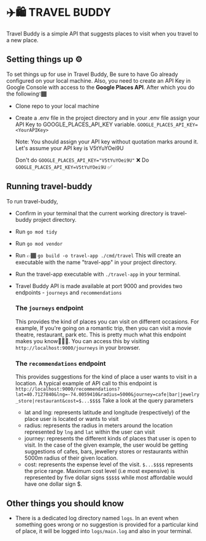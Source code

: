 # ✈️🛍 TRAVEL BUDDY

Travel Buddy is a simple API that suggests places to visit when you travel to a new place.

## Setting things up ⚙️

To set things up for use in Travel Buddy, Be sure to have Go already configured on your local machine. Also, you need to create an API Key in Google Console with access to the **Google Places API**.
After which you do the following👇🏾

 - Clone repo to your local machine
 - Create a .env file in the project directory and in your .env file assign your API Key to GOOGLE_PLACES_API_KEY variable.
	 `GOOGLE_PLACES_API_KEY=<YourAPIKey>` 
	 
	 Note: You should assign your API key without quotation marks around it. Let's assume your API key is V5tYuYOei9U
	 
	 Don't do `GOOGLE_PLACES_API_KEY="V5tYuYOei9U"` ❌
     Do `GOOGLE_PLACES_API_KEY=V5tYuYOei9U` ✅

## Running travel-buddy
To run travel-buddy, 

 - Confirm in your terminal that the current working directory is travel-buddy project directory.
 - Run `go mod tidy`
 - Run `go mod vendor`
 - Run 👉🏾 `go build -o travel-app ./cmd/travel`
This will create an executable with the name "travel-app" in your project directory.
 - Run the travel-app executable with `./travel-app` in your terminal.
 - Travel Buddy API is made available at port 9000 and provides two endpoints - `journeys` and `recommendations`
 
	 ### The `journeys` endpoint
	 This provides the kind of places you can visit on different occasions. For example, If you're going on a romantic trip, then you can visit a movie theatre, restaurant, park etc. This is pretty much what this endpoint makes you know🤷🏾‍♂️.
	 You can access this by visiting `http://localhost:9000/journeys` in your browser.


	### The `recommendations` endpoint
	This provides suggestions for the kind of place a user wants to visit in a location.
	A typical example of API call to this endpoint is `http://localhost:9000/recommendations?lat=40.7127840&lng=-74.0059410&radius=5000&journey=cafe|bar|jewelry_store|restaurant&cost=$...$$$$`
	Take a look at the query parameters
	
	 - lat and lng: represents latitude and longitude (respectively) of the place user is located or wants to visit
	 - radius: represents the radius in meters around the location represented by `lng` and `lat` within the user can visit
	 - journey: represents the different kinds of places that user is open to visit. In the case of the given example, the user would be getting suggestions of cafes, bars, jewellery stores or restaurants within 5000m radius of their given location.
	 - cost: represents the expense level of the visit. `$...$$$$` represents the price range. Maximum cost level (i.e most expensive) is represented by five dollar signs `$$$$$` while most affordable would have one dollar sign $.


## Other things you should know

 - There is a dedicated log directory named `logs`. In an event when something goes wrong or no suggestion is provided for a particular kind of place, it will be logged into `logs/main.log` and also in your terminal.

	 
